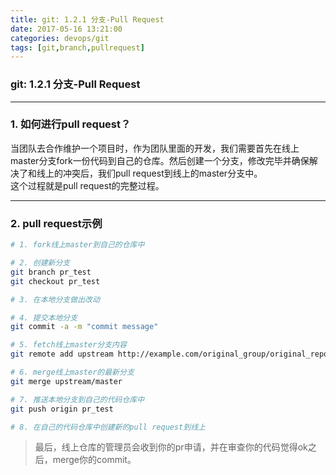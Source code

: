 ```yaml
---
title: git: 1.2.1 分支-Pull Request
date: 2017-05-16 13:21:00
categories: devops/git
tags: [git,branch,pullrequest]
---
```

### git: 1.2.1 分支-Pull Request

---

### 1. 如何进行pull request？
当团队去合作维护一个项目时，作为团队里面的开发，我们需要首先在线上master分支fork一份代码到自己的仓库。然后创建一个分支，修改完毕并确保解决了和线上的冲突后，我们pull request到线上的master分支中。  
这个过程就是pull request的完整过程。

---

### 2. pull request示例
``` bash
# 1. fork线上master到自己的仓库中

# 2. 创建新分支
git branch pr_test
git checkout pr_test

# 3. 在本地分支做出改动

# 4. 提交本地分支
git commit -a -m "commit message"

# 5. fetch线上master分支内容
git remote add upstream http://example.com/original_group/original_repo.git

# 6. merge线上master的最新分支
git merge upstream/master

# 7. 推送本地分支到自己的代码仓库中
git push origin pr_test

# 8. 在自己的代码仓库中创建新的pull request到线上
```
> 最后，线上仓库的管理员会收到你的pr申请，并在审查你的代码觉得ok之后，merge你的commit。
